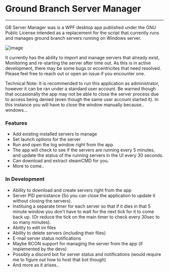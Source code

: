 # Ground Branch Server Manager
---
GB Server Manager was is a WPF desktop app published under the GNU Public License intended as a replacement for the script that currently runs and manages ground branch servers running on Windows server.

![image](https://user-images.githubusercontent.com/12722354/186763035-524be1d8-99b8-4412-9d34-c940c3f12dbf.png)

It currently has the ability to import and manage servers that already exist, Monitoring and re-starting the server after time out. As this is in active development, there may be some bugs or eccentricites that need resolved.  Please feel free to reach out or open an issue if you encounter one.

Technical Note: It is recommended to run this application as administrator, however it can be ran under a standard user account.  Be warned though that occasionally the app may not be able to close the server process due to access being denied (even though the same user account started it).  In this instance you will have to close the window manually because.. windows...

### Features
- Add existing installed servers to manage
- Set launch options for the server
- Run and open the log window right from the app
- The app will check to see if the servers are running every 5 minutes, and update the status of the running servers in the UI every 30 seconds.
- Can download and extract steamCMD for you.
- More to come..

### In Development
- Ability to download and create servers right from the app
- Server PID persistance (So you can close the application to update it without closing the servers).
- Instituing a separate timer for each server so that if it dies in that 5 minute window you don't have to wait for the next tick for it to come back up. (Or reduce the tick on the main timer to check every 30sec to so many minutes).
- Ability to edit ini files
- Ability to delete servers (including their files)
- E-mail server status notifications
- Maybe RCON support for managing the server from the app (if implemented by the devs)
- Possibly a discord bot for server status and notifications (would require me to figure out how to host that bot though)
- And more as it arises..

